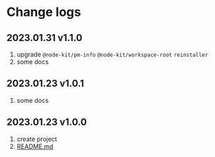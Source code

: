 # Change logs

## 2023.01.31 v1.1.0

1. upgrade `@node-kit/pm-info` `@node-kit/workspace-root` `reinstaller`
2. some docs

## 2023.01.23 v1.0.1

1. some docs

## 2023.01.23 v1.0.0

1. create project
2. [README.md](./README.md)
